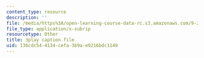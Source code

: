 ```yaml
---
content_type: resource
description: ''
file: /media/https%3A/open-learning-course-data-rc.s3.amazonaws.com/9-20-animal-behavior-fall-2013/136cdc544134cefa3b9ae9216bdc1149_472247.srt
file_type: application/x-subrip
resourcetype: Other
title: 3play caption file
uid: 136cdc54-4134-cefa-3b9a-e9216bdc1149
---
```

